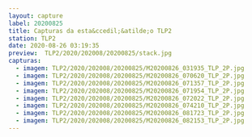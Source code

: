```yaml
---
layout: capture
label: 20200825
title: Capturas da esta&ccedil;&atilde;o TLP2
station: TLP2
date: 2020-08-26 03:19:35
preview:  TLP2/2020/202008/20200825/stack.jpg
capturas:
  - imagem: TLP2/2020/202008/20200825/M20200826_031935_TLP_2P.jpg
  - imagem: TLP2/2020/202008/20200825/M20200826_070620_TLP_2P.jpg
  - imagem: TLP2/2020/202008/20200825/M20200826_071357_TLP_2P.jpg
  - imagem: TLP2/2020/202008/20200825/M20200826_071954_TLP_2P.jpg
  - imagem: TLP2/2020/202008/20200825/M20200826_072022_TLP_2P.jpg
  - imagem: TLP2/2020/202008/20200825/M20200826_074210_TLP_2P.jpg
  - imagem: TLP2/2020/202008/20200825/M20200826_081723_TLP_2P.jpg
  - imagem: TLP2/2020/202008/20200825/M20200826_082153_TLP_2P.jpg
---
```

